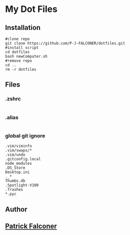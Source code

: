 # My Dot Files
## Installation
```
#clone repo
git clone https://github.com/P-J-FALCONER/dotfiles.git
#install script
cd dotfiles
bash newComputer.sh
#remove repo
cd ..
rm -r dotfiles
```
## Files
### .zshrc
```

```
### .alias
```

```
### global git ignore
```
.vim/viminfo
.vim/swaps/*
.vim/undo
.gitconfig.local
node_modules
.DS_Store
Desktop.ini
._*
Thumbs.db
.Spotlight-V100
.Trashes
*.pyc
```
## Author
## [Patrick Falconer](https://github.com/P-J-FALCONER)